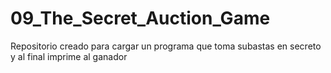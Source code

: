 # 09_The_Secret_Auction_Game
Repositorio creado para cargar un programa que toma subastas en secreto y al final imprime al ganador
